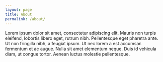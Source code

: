 ```yaml
---
layout: page
title: About
permalink: /about/
---
```


Lorem ipsum dolor sit amet, consectetur adipiscing elit. Mauris non turpis eleifend, lobortis libero eget, rutrum nibh. Pellentesque eget pharetra ante. Ut non fringilla nibh, a feugiat ipsum. Ut nec lorem a est accumsan fermentum et ac augue. Nulla sit amet elementum neque. Duis id vehicula diam, ut congue tortor. Aenean luctus molestie pellentesque.